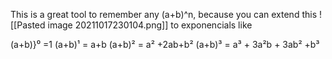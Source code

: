 This is a great tool to remember any (a+b)^n, because you can extend this ![[Pasted image 20211017230104.png]] to exponencials like

(a+b)}⁰ =1
(a+b)¹ = a+b
(a+b)² = a² +2ab+b²
(a+b)³ = a³ + 3a²b + 3ab² +b³